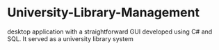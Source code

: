 # University-Library-Management
desktop application with a straightforward GUI developed using C# and SQL. It served as a university library system
